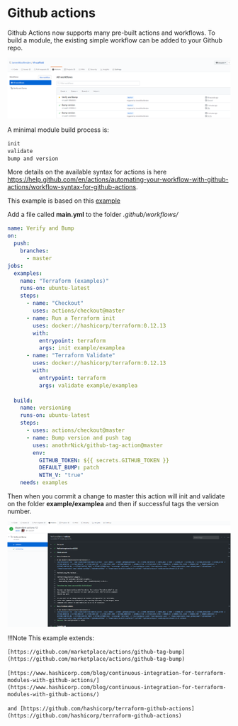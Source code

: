 # Github actions

Github Actions now supports many pre-built actions and workflows. To build a module, the existing simple workflow can be added to your Github repo.

![Actions](githubactions.png)

A minimal module build process is:

```bash
init
validate
bump and version
```

More details on the available syntax for actions is here <https://help.github.com/en/actions/automating-your-workflow-with-github-actions/workflow-syntax-for-github-actions>.

This example is based on this [example](https://github.com/JamesWoolfenden/terraform-aws-githubactions)

Add a file called **main.yml** to the folder _.github/workflows/_

```yaml
name: Verify and Bump
on:
  push:
    branches:
      - master
jobs:
  examples:
    name: "Terraform (examples)"
    runs-on: ubuntu-latest
    steps:
      - name: "Checkout"
        uses: actions/checkout@master
      - name: Run a Terraform init
        uses: docker://hashicorp/terraform:0.12.13
        with:
          entrypoint: terraform
          args: init example/examplea
      - name: "Terraform Validate"
        uses: docker://hashicorp/terraform:0.12.13
        with:
          entrypoint: terraform
          args: validate example/examplea

  build:
    name: versioning
    runs-on: ubuntu-latest
    steps:
      - uses: actions/checkout@master
      - name: Bump version and push tag
        uses: anothrNick/github-tag-action@master
        env:
          GITHUB_TOKEN: ${{ secrets.GITHUB_TOKEN }}
          DEFAULT_BUMP: patch
          WITH_V: "true"
    needs: examples
```

Then when you commit a change to master this action will init and validate on the folder **example/examplea** and then if successful tags the version number.

![Building](actions-building.png)

!!!Note
    This example extends:

    [https://github.com/marketplace/actions/github-tag-bump](https://github.com/marketplace/actions/github-tag-bump)

    [https://www.hashicorp.com/blog/continuous-integration-for-terraform-modules-with-github-actions/](https://www.hashicorp.com/blog/continuous-integration-for-terraform-modules-with-github-actions/)

    and [https://github.com/hashicorp/terraform-github-actions](https://github.com/hashicorp/terraform-github-actions)
